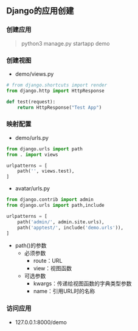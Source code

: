 ## Django的应用创建

### 创建应用

> python3 manage.py startapp demo

### 创建视图

- demo/views.py

```python
# from django.shortcuts import render
from django.http import HttpResponse

def test(request):
    return HttpResponse("Test App")
```

### 映射配置

- demo/urls.py

```python
from django.urls import path
from . import views

urlpatterns = [
    path('', views.test),
]
```

- avatar/urls.py

```python
from django.contrib import admin
from django.urls import path,include

urlpatterns = [
    path('admin/', admin.site.urls),
    path('apptest/', include('demo.urls')),
]
```

- path()的参数
  - 必须参数
    - route：URL
    - view：视图函数
  - 可选参数
    - kwargs：传递给视图函数的字典类型参数
    - name：引用URL时的名称

### 访问应用

- 127.0.0.1:8000/demo